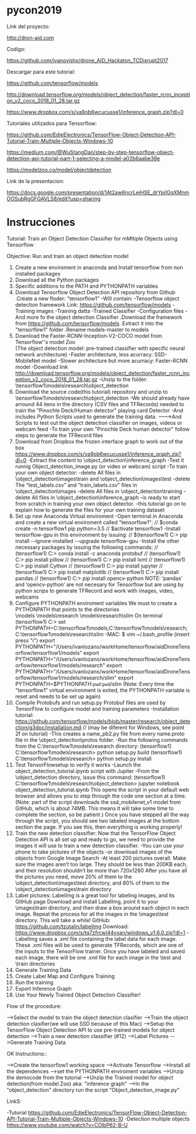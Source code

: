 # pycon2019

Link del proyecto:

http://dron-aid.com 

Codigo: 

https://github.com/ivanovishx/drone_AID_Hackaton_TCDisrupt2017

Descargar para este tutorial:

https://github.com/tensorflow/models

http://download.tensorflow.org/models/object_detection/faster_rcnn_inception_v2_coco_2018_01_28.tar.gz

https://www.dropbox.com/s/va9ob6wcucusse1/inference_graph.zip?dl=0


Tutoriales utilizados para Tensorflow:

https://github.com/EdjeElectronics/TensorFlow-Object-Detection-API-Tutorial-Train-Multiple-Objects-Windows-10

https://medium.com/@WuStangDan/step-by-step-tensorflow-object-detection-api-tutorial-part-1-selecting-a-model-a02b6aabe39e 

https://modelzoo.co/model/objectdetection


Link de la presentacion:

https://docs.google.com/presentation/d/1At2aw6ncrLejHSE_drYpiIGqXMnmOOSubRgGFGAVLS8/edit?usp=sharing 


# Instrucciones


Tutorial: Train an Object Detection Classifier for mMltiple Objects using Tensorflow

Objective: Run and train an object detection model

1. Create a new enviroment in anaconda and Install tensorflow from non installed packages
2. Download all the Python packages
3. Specific additions to the PATH and PYTHONPATH variables
4. Download Tensorflow Object Detection API repository from Github
	.Create a new floder: "tensorflow1"
		-Will contain:
			-Tensorflow object detection framework
			Link: https://github.com/tensorflow/models
			-Training images
			-Training datta
			-Trained Classifier
			-Configuration files
			-And more fo the object detection Classifier
	.Download the framework from https://github.com/tensorflow/models
	.Extract it into the  "tensorflow1" folder
	.Rename models-master to models
5. Download the Faster-RCNN-Inception-V2-COCO model from Tensorflow''s model Zoo	
	(The object detection model: pre-trained classifier with specific neural network architecture)
		-Faster architecture, less acurracy: SSD-MobileNet model
		-Slower architecture but more acurracy: Faster-RCNN model
			-Download link http://download.tensorflow.org/models/object_detection/faster_rcnn_inception_v2_coco_2018_01_28.tar.gz
		-Unzip to the folder: \tensorflow1\models\research\object_detection 
6. Download the source code(this tutorial) repository and unzip to \tensorflow1\models\research\object_detection
	-We should already have arround 44 itens in the directory (CSV files and TFRecords) needed to train the "Pinochle Deck/Human detector" playing card Detector
	-And includes Python Scripts used to generate the training data.
	--->And Scripts to test out the object detection classifier on images, videos or webcam feed
	-To train your own "Pinochle Deck human detector" follow steps to  generate the TFRecord files
7. Download from Dropbox the frozen interface graph to work out of the box https://www.dropbox.com/s/va9ob6wcucusse1/inference_graph.zip?dl=0
	-Extract the content to \object_detection\inference_graph
	-Test it runnig Object_detection_image.py (or video or webcam) script
		-To train your own object detector:
			-delete All files in \object_detection\images\train and \object_detection\images\test
			-delete The “test_labels.csv” and “train_labels.csv” files in \object_detection\images
			-delete All files in \object_detection\training
			-delete All files in \object_detection\inference_graph
			-is ready to start from scratch in training your own object detector.
			-this tutorial go on to explain how to generate the files for your own training dataset
8. Set up new Anaconda Virtual enviroment
	-Open terminal in Anaconda and create a new virtual enviroment called "tensorflow1":
		// $conda create -n tensorflow1 pip python=3.5
		// $activate tensorflow1
	-Install tensorflow-gpu in this environment by issuing:
		// $(tensorflow1) C:\> pip install --ignore-installed --upgrade tensorflow-gpu
	-Install the other necessary packages by issuing the following commands:
		// (tensorflow1) C:\> conda install -c anaconda protobuf
		// (tensorflow1) C:\> pip install pillow
		// (tensorflow1) C:\> pip install lxml
		// (tensorflow1) C:\> pip install Cython
		// (tensorflow1) C:\> pip install jupyter
		// (tensorflow1) C:\> pip install matplotlib
		// (tensorflow1) C:\> pip install pandas
		// (tensorflow1) C:\> pip install opencv-python
		NOTE:  ‘pandas’ and ‘opencv-python’ are not necesary for Tensorflow but are using by python scrips to generate TFRecord and work with images, video, webcams
9. Configure PYTHONPATH enviroment variables
	We must to create a PYTHONPATH that points to the directories	
	\models
	\models\research
	\models\research\slim
	On terminal (tensorflow1) C:\> set PYTHONPATH=C:\tensorflow1\models;C:\tensorflow1\models\research;C:\tensorflow1\models\research\slim
	-MAC:
	$ vim ~/.bash_profile 
	(insert press "i")
		export PYTHONPATH="/Users⁩/ivanlozano⁩/workHome⁩/tensorflow⁩/aidDroneTensorflow⁩/tensorflow1⁩/models"
		export PYTHONPATH="/Users⁩/ivanlozano⁩/workHome⁩/tensorflow⁩/aidDroneTensorflow⁩/tensorflow1⁩/models/research"
		export PYTHONPATH="/Users⁩/ivanlozano⁩/workHome⁩/tensorflow⁩/aidDroneTensorflow⁩/tensorflow1⁩/models/research/slim"
		export PYTHONPATH=$PYTHONPATH:`pwd`:`pwd`/slim
	(Note: Every time the "tensorflow1" virtual environment is exited, the PYTHONPATH variable is reset and needs to be set up again)
10.	Compile Protobufs and run setup.py
	Protobuf files are used by TensorFlow to configure model and training parameters
	-Installation tutorial: https://github.com/tensorflow/models/blob/master/research/object_detection/g3doc/installation.md
		// (may be diferent for Windows, see point 2f on tutorial)
	-This creates a name_pb2.py file from every name.proto file in the \object_detection\protos folder.
	-Run the following commands from the C:\tensorflow1\models\research directory:
		(tensorflow1) C:\tensorflow1\models\research> python setup.py build
		(tensorflow1) C:\tensorflow1\models\research> python setup.py install
11. Test TensorFlowsetup to verify it works
	-Launch the object_detection_tutorial.ipynb script with Jupiter
	-From the \object_detection directory, issue this command:
		(tensorflow1) C:\tensorflow1\models\research\object_detection> jupyter notebook object_detection_tutorial.ipynb
	This opens the script in your default web browser and allows you to step through the code one section at a time.
		(Note: part of the script downloads the ssd_mobilenet_v1 model from GitHub, which is about 74MB. This means it will take some time to complete the section, so be patient.)
		Once you have stepped all the way through the script, you should see two labeled images at the bottom section the page. If you see this, then everything is working properly! 
12. Train the new detection classifier:
	Now that the TensorFlow Object Detection API is all set up and ready to go, we need to provide the images it will use to train a new detection classifier.
	-You can use your phone to take pictures of the objects
	-or download images of the objects from Google Image Search
	-At least 200 pictures overall. Make sure the images aren’t too large. They should be less than 200KB each, and their resolution shouldn’t be more than 720x1280
	After you have all the pictures you need, move 20% of them to the \object_detection\images\test directory, and 80% of them to the \object_detection\images\train directory
13. Label pictures:
	LabelImg is a great tool for labeling images, and its GitHub page 
	Download and install LabelImg, point it to your \images\train directory, and then draw a box around each object in each image. Repeat the process for all the images in the \images\test directory. This will take a while!
	GitHub: https://github.com/tzutalin/labelImg 
	Download: https://www.dropbox.com/s/tq7zfrcwl44vxan/windows_v1.6.0.zip?dl=1
	-LabelImg saves a .xml file containing the label data for each image. These .xml files will be used to generate TFRecords, which are one of the inputs to the TensorFlow trainer. Once you have labeled and saved each image, there will be one .xml file for each image in the \test and \train directories
14. Generate Training Data
15. Create Label Map and Configure Training
16. Run the training
17. Export Inference Graph
18. Use Your Newly Trained Object Detection Classifier!


Flow of the procedure:

-->Select the model to train the object detection clasifier
	-->Train the object detection clasifier(we will use SSD because of this Mac)
	-->Setup the TensorFlow Object Detection API to use pre-trained models for object detection
		-->Train a new detection classifier (#12)
			-->Label Pictures
				-->Generate Training Data


OK Instructions::

-->Create the tensorflow1 working space
	-->Activate Tensorflow
		-->Install all the dependences
			-->set the PYTHONPATH enviroment variables
				-->Unzip the democode from the tutorial
					-->Unzip the Trained model for object detection(from model Zoo)
						aka: "inference graph"
						-->In the "object_detection" directory run the script "Object_detection_image.py"







LinkS:

-Tutorial  https://github.com/EdjeElectronics/TensorFlow-Object-Detection-API-Tutorial-Train-Multiple-Objects-Windows-10
-Detection multiple objects https://www.youtube.com/watch?v=COlbP62-B-U
